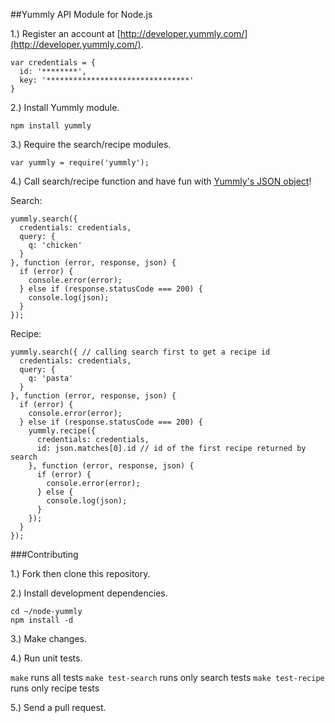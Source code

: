 ##Yummly API Module for Node.js

1.) Register an account at [http://developer.yummly.com/](http://developer.yummly.com/).

    var credentials = {
      id: '********',
      key: '********************************'
    }

2.) Install Yummly module.

    npm install yummly

3.) Require the search/recipe modules.

    var yummly = require('yummly');

4.) Call search/recipe function and have fun with [Yummly's JSON object](http://developer.yummly.com/wiki)!

Search:

    yummly.search({
      credentials: credentials,
      query: {
        q: 'chicken'
      }
    }, function (error, response, json) {
      if (error) {
        console.error(error);
      } else if (response.statusCode === 200) {
        console.log(json);
      }
    });

Recipe:

    yummly.search({ // calling search first to get a recipe id
      credentials: credentials,
      query: {
        q: 'pasta'
      }
    }, function (error, response, json) {
      if (error) {
        console.error(error);
      } else if (response.statusCode === 200) {
        yummly.recipe({
          credentials: credentials,
          id: json.matches[0].id // id of the first recipe returned by search
        }, function (error, response, json) {
          if (error) {
            console.error(error);
          } else {
            console.log(json);
          }
        });
      }
    });

###Contributing

1.) Fork then clone this repository.

2.) Install development dependencies.

    cd ~/node-yummly
    npm install -d

3.) Make changes.

4.) Run unit tests.

`make` runs all tests
`make test-search` runs only search tests
`make test-recipe` runs only recipe tests

5.) Send a pull request.
